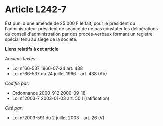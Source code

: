 # Article L242-7

Est puni d'une amende de 25 000 F le fait, pour le président ou l'administrateur président de séance de ne pas constater les
délibérations du conseil d'administration par des procès-verbaux formant un registre spécial tenu au siège de la société.

**Liens relatifs à cet article**

_Anciens textes_:

  - Loi n°66-537 1966-07-24 art. 438
  - Loi n°66-537 du 24 juillet 1966 - art. 438 (Ab)

_Codifié par_:

  - Ordonnance 2000-912 2000-09-18
  - Loi n°2003-7 2003-01-03 art. 50 I (ratification)

_Cité par_:

  - Loi n°2003-591 du 2 juillet 2003 - art. 26 (V)
